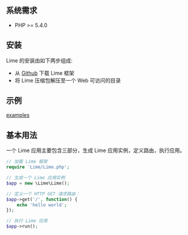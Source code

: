 ## 系统需求

* PHP >= 5.4.0

## 安装

Lime 的安装由如下两步组成:

* 从 [Github](https://github.com/icodechef/Lime) 下载 Lime 框架
* 将 Lime 压缩包解压至一个 Web 可访问的目录

## 示例

[examples](https://github.com/icodechef/Lime/tree/master/example)

## 基本用法

一个 Lime 应用主要包含三部分，生成 Lime 应用实例，定义路由，执行应用。

```php
// 加载 Lime 框架
require 'Lime/Lime.php';

// 生成一个 Lime 应用实例
$app = new \Lime\Lime();

// 定义一个 HTTP GET 请求路由：
$app->get('/', function() {
    echo 'hello world';
});

// 执行 Lime 应用
$app->run();
```